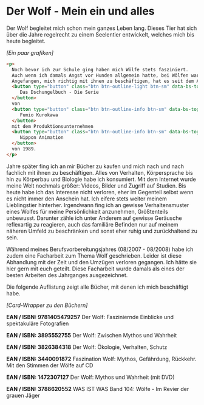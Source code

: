 # Der Wolf - Mein ein und alles
Der Wolf begleitet mich schon mein ganzes Leben lang. Dieses Tier hat sich über die Jahre regelrecht zu einem Seelentier entwickelt, welches mich bis heute begleitet.

*[Ein paar grafiken]*

```html
<p>
  Noch bevor ich zur Schule ging haben mich Wölfe stets fasziniert.
  Auch wenn ich damals Angst vor Hunden allgemein hatte, bei Wölfen war ich immer recht offen.
  Angefangen, mich richtig mit ihnen zu beschäftigen, hat es seit dem Anime
  <button type="button" class="btn btn-outline-light btn-sm" data-bs-toggle="tooltip" data-bs-html="true" data-bs-title="<em>jap.</em> ジャングルブック・少年モーグリ">
     Das Dschungelbuch - Die Serie
  </button>
  von
  <button type="button" class="btn btn-outline-info btn-sm" data-bs-toggle="tooltip" data-bs-html="true" data-bs-title="<b>Fumio Kurokawa</b> ist ein japanischer Storyboard-Künstler und Animationsfilmregisseur. In den 1970er und 1980er Jahren führte er Regie bei einer Reihe von Zeichentrickserien, die von Nippon Animation produziert wurden.">
     Fumio Kurokawa
  </button>
  mit dem Produktionsunternehmen
  <button type="button" class="btn btn-outline-info btn-sm" data-bs-toggle="tooltip" data-bs-html="true" data-bs-title="<b>Nippon Animation K.K.</b> ist ein japanisches Zeichentrickfilmstudio mit Sitz in Tama, dessen Animeserien auch außerhalb Japans bekannt wurden.">
     Nippon Animation
  </button>
  von 1989.
</p>
```

Jahre später fing ich an mir Bücher zu kaufen und mich nach und nach fachlich mit ihnen zu beschäftigen. Alles von Verhalten, Körpersprache bis hin zu Körperbau und Biologie habe ich konsumiert. Mit dem Internet wurde meine Welt nochmals größer: Videos, Bilder und Zugriff auf Studien. Bis heute habe ich das Interesse nicht verloren, eher im Gegenteil selbst wenn es nicht immer den Anschein hat. Ich eifere stets weiter meinem Lieblingstier hinterher. Irgendwann fing ich an gewisse Verhaltensmuster eines Wolfes für meine Persönlichkeit anzunehmen, Größtenteils unbewusst. Darunter zähle ich unter Anderem auf gewisse Geräusche reflexartig zu reagieren, auch das familiäre Befinden nur auf meinem näheren Umfeld zu beschränken und sonst eher ruhig und zurückhaltend zu sein.

Während meines Berufsvorbereitungsjahres (08/2007 - 08/2008) habe ich zudem eine Facharbeit zum Thema Wolf geschrieben. Leider ist diese Abhandlung mit der Zeit und den Umzügen verloren gegangen. Ich hätte sie hier gern mit euch geteilt. Diese Facharbeit wurde damals als eines der besten Arbeiten des Jahrganges ausgezeichnet.

Die folgende Auflistung zeigt alle Bücher, mit denen ich mich beschäftigt habe.


*[Card-Wrapper zu den Büchern]*

**EAN / ISBN: 9781405479257**
Der Wolf: Fasziniernde Einblicke und spektakuläre Fotografien

**EAN / ISBN: 3895552755**
Der Wolf: Zwischen Mythos und Wahrheit

**EAN / ISBN: 3826384318**
Der Wolf: Ökologie, Verhalten, Schutz

**EAN / ISBN: 3440091872**
Faszination Wolf: Mythos, Gefährdung, Rückkehr. Mit den Stimmen der Wölfe auf CD

**EAN / ISBN: 1472307127**
Der Wolf: Mythos und Wahrheit (mit DVD)

**EAN / ISBN: 3788620552**
WAS IST WAS Band 104: Wölfe - Im Revier der grauen Jäger

